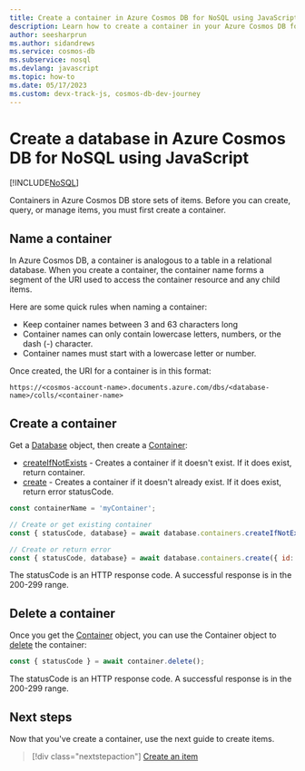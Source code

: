 ```yaml
---
title: Create a container in Azure Cosmos DB for NoSQL using JavaScript
description: Learn how to create a container in your Azure Cosmos DB for NoSQL account using the JavaScript SDK.
author: seesharprun
ms.author: sidandrews
ms.service: cosmos-db
ms.subservice: nosql
ms.devlang: javascript
ms.topic: how-to
ms.date: 05/17/2023
ms.custom: devx-track-js, cosmos-db-dev-journey
---
```


# Create a database in Azure Cosmos DB for NoSQL using JavaScript

[!INCLUDE[NoSQL](../includes/appliesto-nosql.md)]

Containers in Azure Cosmos DB store sets of items. Before you can create, query, or manage items, you must first create a container.

## Name a container

In Azure Cosmos DB, a container is analogous to a table in a relational database. When you create a container, the container name forms a segment of the URI used to access the container resource and any child items.

Here are some quick rules when naming a container:

- Keep container names between 3 and 63 characters long
- Container names can only contain lowercase letters, numbers, or the dash (-) character.
- Container names must start with a lowercase letter or number.

Once created, the URI for a container is in this format:

``https://<cosmos-account-name>.documents.azure.com/dbs/<database-name>/colls/<container-name>``

## Create a container

Get a [Database](how-to-javascript-create-database.md) object, then create a [Container](/javascript/api/@azure/cosmos/container):

* [createIfNotExists](/javascript/api/@azure/cosmos/containers?view=azure-node-latest#@azure-cosmos-containers-createifnotexists) - Creates a container if it doesn't exist. If it does exist, return container.
* [create](/javascript/api/@azure/cosmos/containers#@azure-cosmos-containers-create) - Creates a container if it doesn't already exist. If it does exist, return error statusCode.

```javascript
const containerName = 'myContainer';

// Create or get existing container
const { statusCode, database} = await database.containers.createIfNotExists({ id: containerName });

// Create or return error
const { statusCode, database} = await database.containers.create({ id: containerName });
```

The statusCode is an HTTP response code. A successful response is in the 200-299 range.

## Delete a container

Once you get the [Container](/javascript/api/@azure/cosmos/container) object, you can use the Container object to [delete](/javascript/api/@azure/cosmos/container#@azure-cosmos-container-delete) the container:

```javascript
const { statusCode } = await container.delete();
```

The statusCode is an HTTP response code. A successful response is in the 200-299 range.

## Next steps

Now that you've create a container, use the next guide to create items.

> [!div class="nextstepaction"]
> [Create an item](how-to-javascript-create-item.md)